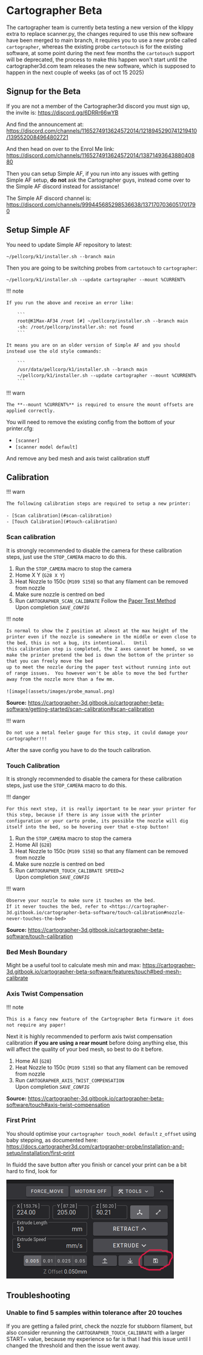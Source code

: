 # Cartographer Beta

The cartographer team is currently beta testing a new version of the klippy extra to replace scanner.py, the changes
required to use this new software have been merged to main branch, it requires you to use a new probe called `cartographer`,
whereas the existing probe `cartotouch` is for the existing software, at some point during the next few months the
`cartotouch` support will be deprecated, the process to make this happen won't start until the cartographer3d.com team
releases the new software, which is supposed to happen in the next couple of weeks (as of oct 15 2025)

## Signup for the Beta

If you are not a member of the Cartographer3d discord you must sign up, the invite is: <https://discord.gg/6DRRr66wYB>

And find the announcement at:
<https://discord.com/channels/1165274913624572014/1218945290741219410/1395520084964802721>

And then head on over to the Enrol Me link:
<https://discord.com/channels/1165274913624572014/1387149364388040880>

Then you can setup Simple AF, if you run into any issues with getting Simple AF setup, **do not** ask the
Cartographer guys, instead come over to the Simple AF discord instead for assistance!

The Simple AF discord channel is: <https://discord.com/channels/999445685298536638/1371707036051701790>

## Setup Simple AF

You need to update Simple AF repository to latest:

```
~/pellcorp/k1/installer.sh --branch main
```

Then you are going to be switching probes from `cartotouch` to `cartographer`:

```
~/pellcorp/k1/installer.sh --update cartographer --mount %CURRENT%
```

!!! note

    If you run the above and receive an error like:

        ```
        root@K1Max-AF34 /root [#] ~/pellcorp/installer.sh --branch main
        -sh: /root/pellcorp/installer.sh: not found
        ```

    It means you are on an older version of Simple AF and you should instead use the old style commands:

        ```
        /usr/data/pellcorp/k1/installer.sh --branch main
        ~/pellcorp/k1/installer.sh --update cartographer --mount %CURRENT%
        ```

!!! warn

    The **--mount %CURRENT%** is required to ensure the mount offsets are applied correctly.

You will need to remove the existing config from the bottom of your printer.cfg:

- `[scanner]`
- `[scanner model default]`

And remove any bed mesh and axis twist calibration stuff

## Calibration

!!! warn

    The following calibration steps are required to setup a new printer:

    - [Scan calibration](#scan-calibration)
    - [Touch Calibration](#touch-calibration)

### Scan calibration

It is strongly recommended to disable the camera for these calibration steps, just use the `STOP_CAMERA`
macro to do this.

1. Run the `STOP_CAMERA` macro to stop the camera
2. Home X Y (`G28 X Y`)
3. Heat Nozzle to 150c (`M109 S150`) so that any filament can be removed from nozzle
4. Make sure nozzle is centred on bed
5. Run `CARTOGRAPHER_SCAN_CALIBRATE`
   Follow the [Paper Test Method](https://www.klipper3d.org/Bed_Level.html#the-paper-test)
   <br />Upon completion *`SAVE_CONFIG`*

!!! note

    Is normal to show the Z position at almost at the max height of the printer even if the nozzle is somewhere in the middle or even close to the bed, this is not a bug, its intentional.   Until
    this calibration step is completed, the Z axes cannot be homed, so we make the printer pretend the bed is down the bottom of the printer so that you can freely move the bed
    up to meet the nozzle during the paper test without running into out of range issues.  You however won't be able to move the bed further away from the nozzle more than a few mm.
    
    ![image](assets/images/probe_manual.png)

**Source:** <https://cartographer-3d.gitbook.io/cartographer-beta-software/getting-started/scan-calibration#scan-calibration>

!!! warn

    Do not use a metal feeler gauge for this step, it could damage your cartographer!!!

After the save config you have to do the touch calibration.

### Touch Calibration

It is strongly recommended to disable the camera for these calibration steps, just use the `STOP_CAMERA`
macro to do this.

!!! danger

    For this next step, it is really important to be near your printer for this step, because if there is any issue with the printer configuration or your carto probe, its possible the nozzle will dig itself into the bed, so be hovering over that e-stop button!

1. Run the `STOP_CAMERA` macro to stop the camera
2. Home All (`G28`)
3. Heat Nozzle to 150c (`M109 S150`) so that any filament can be removed from nozzle
4. Make sure nozzle is centred on bed
5. Run `CARTOGRAPHER_TOUCH_CALIBRATE SPEED=2`
   <br />Upon completion *`SAVE_CONFIG`*

!!! warn

    Observe your nozzle to make sure it touches on the bed.
    If it never touches the bed, refer to <https://cartographer-3d.gitbook.io/cartographer-beta-software/touch-calibration#nozzle-never-touches-the-bed>

**Source:** <https://cartographer-3d.gitbook.io/cartographer-beta-software/touch-calibration>

### Bed Mesh Boundary

Might be a useful tool to calculate mesh min and max:
<https://cartographer-3d.gitbook.io/cartographer-beta-software/features/touch#bed-mesh-calibrate>

### Axis Twist Compensation

!!! note 

    This is a fancy new feature of the Cartographer Beta firmware it does not require any paper!

Next it is highly recommended to perform axis twist compensation calibration **if you are using a rear mount** before doing anything else, this will affect the quality of
your bed mesh, so best to do it before.

1. Home All (`G28`)
2. Heat Nozzle to 150c (`M109 S150`) so that any filament can be removed from nozzle
3. Run `CARTOGRAPHER_AXIS_TWIST_COMPENSATION` 
   <br />Upon completion *`SAVE_CONFIG`*

**Source:** <https://cartographer-3d.gitbook.io/cartographer-beta-software/touch#axis-twist-compensation>

### First Print

You should optimise your `cartographer touch_model default` `z_offset` using baby stepping, as documented here: <https://docs.cartographer3d.com/cartographer-probe/installation-and-setup/installation/first-print>

In fluidd the save button after you finish or cancel your print can be a bit hard to find, look for

![image](assets/images/fluidd_save_zoffset.png)

## Troubleshooting

### Unable to find 5 samples within tolerance after 20 touches

If you are getting a failed print, check the nozzle for stubborn filament, but also consider rerunning the `CARTOGRAPHER_TOUCH_CALIBRATE` with a larger START= value, because
my experience so far is that I had this issue until I changed the threshold and then the issue went away.

